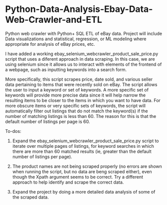# Python-Data-Analysis-Ebay-Data-Web-Crawler-and-ETL
Python web crawler with Python+ SQL ETL of eBay data. Project will include Data visualizations and statistical, regression, or ML modeling where appropriate for analysis of eBay prices, etc.

I have added a working ebay_selenium_webcrawler_product_sale_price.py script that uses a diferent approach in data scraping. In this case, we are using selenium since it allows us to interact with elements of the frontend of a webpage, such as inputting keywords into a search form. 

More specifically, this script scrapes price, date sold, and various seller data pertaining to items that were recently sold on eBay. The script allows the user to input a keyword or set of keywords. A more specific set of keywords will provide more precise data since it will help narrow the resulting items to be closer to the items in which you want to have data. For more obscure items or very specific sets of keywords, the script will automatically filter out listings that do not match the keyword(s) if the number of matching listings is less than 60. The reason for this is that the default number of listings per page is 60.  

To-dos:
1) Expand the ebay_selenium_webcrawler_product_sale_price.py script to iterate over multiple pages of listings, for keyword searches in which there are more than 60 matched results (ie, greater than the default number of listings per page).

2) The product names are not being scraped properly (no errors are shown when running the script, but no data are beng scraped either), even though the Xpath argument seems to be correct. Try a different approach to help identify and scrape the correct data.

3) Expand the project by doing a more detailed data analysis of some of the scraped data.

